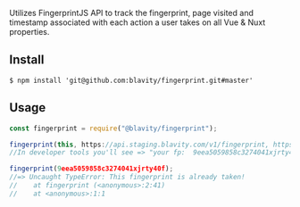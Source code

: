 Utilizes FingerprintJS API to track the fingerprint, page visited and timestamp associated with each action a user takes on all Vue & Nuxt properties.

## Install

```
$ npm install 'git@github.com:blavity/fingerprint.git#master'
```

## Usage

```js
const fingerprint = require("@blavity/fingerprint");

fingerprint(this, https://api.staging.blavity.com/v1/fingerprint, https://blavity.com/ );
//In developer tools you'll see => "your fp:  9eea5059858c3274041xjrty40f"

fingerprint(9eea5059858c3274041xjrty40f);
//=> Uncaught TypeError: This fingerprint is already taken!
//    at fingerprint (<anonymous>:2:41)
//    at <anonymous>:1:1
```
